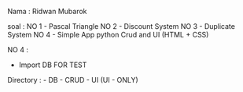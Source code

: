 Nama : Ridwan Mubarok

soal : NO 1 - Pascal Triangle
       NO 2 - Discount System
       NO 3 - Duplicate System
       NO 4 - Simple App python Crud and UI (HTML + CSS)

NO 4 :
- Import DB FOR TEST

Directory :
    - DB
    - CRUD
    - UI (UI - ONLY)